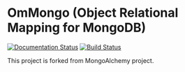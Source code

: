 # OmMongo (Object Relational Mapping for MongoDB)
[![Documentation Status](https://readthedocs.org/projects/ommongo/badge/?version=latest)](http://ommongo.readthedocs.io/en/latest/?badge=latest)
[![Build Status](https://travis-ci.org/bapakode/OmMongo.svg?branch=master)](https://travis-ci.org/bapakode/OmMongo)

This project is forked from MongoAlchemy project.